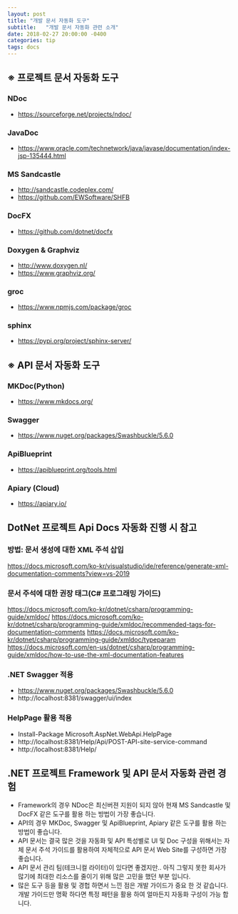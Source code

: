 ```yaml
---
layout: post
title: "개발 문서 자동화 도구"
subtitle:   "개발 문서 자동화 관련 소개"
date: 2018-02-27 20:00:00 -0400
categories: tip
tags: docs
---
```


## ※ 프로젝트 문서 자동화 도구

### NDoc 
- https://sourceforge.net/projects/ndoc/
### JavaDoc 
- https://www.oracle.com/technetwork/java/javase/documentation/index-jsp-135444.html
### MS Sandcastle
- http://sandcastle.codeplex.com/ 
- https://github.com/EWSoftware/SHFB
### DocFX 
- https://github.com/dotnet/docfx
### Doxygen & Graphviz
- http://www.doxygen.nl/
- https://www.graphviz.org/
### groc 
- https://www.npmjs.com/package/groc
### sphinx 
- https://pypi.org/project/sphinx-server/


## ※ API 문서 자동화 도구

### MKDoc(Python) 
- https://www.mkdocs.org/
### Swagger 
- https://www.nuget.org/packages/Swashbuckle/5.6.0
### ApiBlueprint  
- https://apiblueprint.org/tools.html
### Apiary (Cloud) 
- https://apiary.io/


## DotNet 프로젝트 Api Docs 자동화 진행 시 참고

### 방법: 문서 생성에 대한 XML 주석 삽입
https://docs.microsoft.com/ko-kr/visualstudio/ide/reference/generate-xml-documentation-comments?view=vs-2019

### 문서 주석에 대한 권장 태그(C# 프로그래밍 가이드)
https://docs.microsoft.com/ko-kr/dotnet/csharp/programming-guide/xmldoc/
https://docs.microsoft.com/ko-kr/dotnet/csharp/programming-guide/xmldoc/recommended-tags-for-documentation-comments
https://docs.microsoft.com/ko-kr/dotnet/csharp/programming-guide/xmldoc/typeparam
https://docs.microsoft.com/en-us/dotnet/csharp/programming-guide/xmldoc/how-to-use-the-xml-documentation-features

### .NET Swagger 적용
- https://www.nuget.org/packages/Swashbuckle/5.6.0
- http://localhost:8381/swagger/ui/index

### HelpPage 활용 적용
- Install-Package Microsoft.AspNet.WebApi.HelpPage 
- http://localhost:8381/Help/Api/POST-API-site-service-command
- http://localhost:8381/Help/



## .NET 프로젝트 Framework 및 API 문서 자동화 관련 경험
- Framework의 경우 NDoc은 최신버젼 지원이 되지 않아 현재 MS Sandcastle 및 DocFX 같은 도구를 활용 하는 방법이 가장 좋습니다.
- API의 경우 MKDoc, Swagger 및 ApiBlueprint, Apiary 같은 도구를 활용 하는 방법이 좋습니다.
- API 문서는 결국 많은 것을 자동화 및 API 특성별로 UI 및 Doc 구성을 위해서는 자체 문서 주석 가이드를 활용하여 자체적으로 API 문서 Web Site를 구성하면 가장 좋습니다.
- API 문서 관리 팀(테크니컬 라이터)이 있다면 좋겠지만.. 아직 그렇지 못한 회사가 많기에 최대한 리소스를 줄이기 위해 많은 고민을 했던 부분 입니다.
- 많은 도구 등을 활용 및 경헙 하면서 느낀 점은 개발 가이드가 중요 한 것 같습니다. 개발 가이드만 명확 하다면 특정 패턴을 활용 하여 얼마든지 자동화 구성이 가능 합니다.

